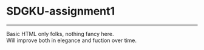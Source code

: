 # SDGKU-assignment1
<hr>
Basic HTML only folks, nothing fancy here.
<br>
Will improve both in elegance and fuction over time.
